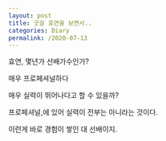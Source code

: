 ```yaml
---
layout: post
title: 굿걸 효연을 보면서..
categories: Diary
permalink: /2020-07-13
---
```


효연, 몇년가 선배가수인가?

매우 프로페셔널하다

매우 실력이 뛰어나다고 할 수 있을까?

프로페셔널,에 있어 실력이 전부는 아니라는 것이다. 

이런게 바로 경험이 쌓인 대 선배이지.

